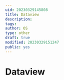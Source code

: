 ```yaml
---
uid: 20230329145808
title: Dataview
description: 
tags: 
author: OS
type: other
draft: true
modified: 20230329151247
public: yes
---
```


# Dataview